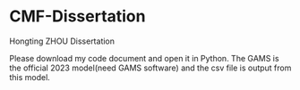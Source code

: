 # CMF-Dissertation
Hongting ZHOU  Dissertation


Please download my code document and open it in Python. The GAMS is the official 2023 model(need GAMS software) and the csv file is output from this model.
